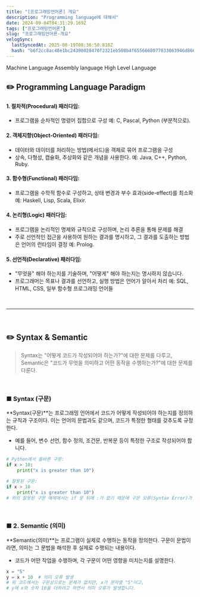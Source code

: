 ```yaml
---
title: "[프로그래밍언어론] 개요"
description: "Programming language에 대해서"
date: 2024-09-04T04:31:29.169Z
tags: ["프로그래밍언어론"]
slug: "프로그래밍언어론-개요"
velogSync:
  lastSyncedAt: 2025-08-19T08:36:50.810Z
  hash: "b6f2cc8ac48e1bc24390028470f2321eb508b4f6556668077033063946d866b6"
---
```


Machine Language
Assembly language
High Level Language

## ✏️ Programming Language Paradigm

#### 1. 절차적(Procedural) 패러다임:

- 프로그램을 순차적인 명령어 집합으로 구성
예: C, Pascal, Python (부분적으로).

#### 2. 객체지향(Object-Oriented) 패러다임:

- 데이터와 데이터를 처리하는 방법(메서드)을 객체로 묶어 프로그램을 구성
- 상속, 다형성, 캡슐화, 추상화와 같은 개념을 사용한다.
예: Java, C++, Python, Ruby.

#### 3. 함수형(Functional) 패러다임:

- 프로그램을 수학적 함수로 구성하고, 상태 변경과 부수 효과(side-effect)를 최소화
예: Haskell, Lisp, Scala, Elixir.

#### 4. 논리형(Logic) 패러다임:

- 프로그램을 논리적인 명제와 규칙으로 구성하며, 논리 추론을 통해 문제를 해결
- 주로 선언적인 접근을 사용하여 원하는 결과를 명시하고, 그 결과를 도출하는 방법은 언어의 런타임이 결정
예: Prolog.

#### 5. 선언적(Declarative) 패러다임:

- "무엇을" 해야 하는지를 기술하며, "어떻게" 해야 하는지는 명시하지 않습니다.
- 프로그래머는 목표나 결과를 선언하고, 실행 방법은 언어가 알아서 처리
예: SQL, HTML, CSS, 일부 함수형 프로그래밍 언어들

<br>

---

<br>

## ✏️ Syntax & Semantic 
>Syntax는 "어떻게 코드가 작성되어야 하는가?"에 대한 문제를 다루고, Semantic은 "코드가 무엇을 의미하고 어떤 동작을 수행하는가?"에 대한 문제를 다룬다.

<br>

### ■ Syntax (구문)
**Syntax(구문)**는 프로그래밍 언어에서 코드가 어떻게 작성되어야 하는지를 정의하는 규칙과 구조이다. 
이는 언어의 문법과도 같으며, 코드가 특정한 형태를 갖추도록 규정한다.

- 예를 들어, 변수 선언, 함수 정의, 조건문, 반복문 등이 특정한 구조로 작성되어야 합니다.

```python
# Python에서 올바른 구문:
if x > 10:
    print("x is greater than 10")

# 잘못된 구문:
if x > 10
    print("x is greater than 10")
# 위의 잘못된 구문 예제에서는 if 문 뒤에 :가 없기 때문에 구문 오류(Syntax Error)가 발생합니다. 이 오류는 Python이 요구하는 구문 규칙을 따르지 않았기 때문에 발생합니다.
```

<br>

### ■ 2. Semantic (의미)

**Semantic(의미)**는 프로그램이 실제로 수행하는 동작을 정의한다. 구문이 문법이라면, 의미는 그 문법을 해석한 후 실제로 수행되는 내용이다.

- 코드가 어떤 작업을 수행하며, 각 구문이 어떤 영향을 미치는지를 설명한다.

```python
x = "5"
y = x + 10  # 의미 오류 발생
# 위 코드에서는 구문상으로는 문제가 없지만, x가 문자열 "5"이고,
# y에 x와 숫자 10을 더하려고 하면서 의미 오류가 발생합니다.
```


